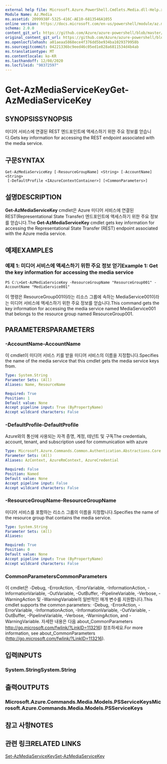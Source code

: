 ```yaml
---
external help file: Microsoft.Azure.PowerShell.Cmdlets.Media.dll-Help.xml
Module Name: Az.Media
ms.assetid: 2099938F-5325-416C-AE10-6813546A1055
online version: https://docs.microsoft.com/en-us/powershell/module/az.media/get-azmediaservicekey
schema: 2.0.0
content_git_url: https://github.com/Azure/azure-powershell/blob/master/src/Media/Media/help/Get-AzMediaServiceKey.md
original_content_git_url: https://github.com/Azure/azure-powershell/blob/master/src/Media/Media/help/Get-AzMediaServiceKey.md
ms.openlocfilehash: a01aeaa5868ece4f376dd5be934ba1029379958b
ms.sourcegitcommit: 04221336bc9eed46c05ed1e828a6811534d4b4ab
ms.translationtype: MT
ms.contentlocale: ko-KR
ms.lasthandoff: 12/08/2020
ms.locfileid: "98372597"
---
```

# <span data-ttu-id="c3761-101">Get-AzMediaServiceKey</span><span class="sxs-lookup"><span data-stu-id="c3761-101">Get-AzMediaServiceKey</span></span>

## <span data-ttu-id="c3761-102">SYNOPSIS</span><span class="sxs-lookup"><span data-stu-id="c3761-102">SYNOPSIS</span></span>
<span data-ttu-id="c3761-103">미디어 서비스에 연결된 REST 엔드포인트에 액세스하기 위한 주요 정보를 얻습니다.</span><span class="sxs-lookup"><span data-stu-id="c3761-103">Gets key information for accessing the REST endpoint associated with the media service.</span></span>

## <span data-ttu-id="c3761-104">구문</span><span class="sxs-lookup"><span data-stu-id="c3761-104">SYNTAX</span></span>

```
Get-AzMediaServiceKey [-ResourceGroupName] <String> [-AccountName] <String>
 [-DefaultProfile <IAzureContextContainer>] [<CommonParameters>]
```

## <span data-ttu-id="c3761-105">설명</span><span class="sxs-lookup"><span data-stu-id="c3761-105">DESCRIPTION</span></span>
<span data-ttu-id="c3761-106">**Get-AzMediaServiceKey** cmdlet은 Azure 미디어 서비스에 연결된 REST(Representational State Transfer) 엔드포인트에 액세스하기 위한 주요 정보를 얻습니다.</span><span class="sxs-lookup"><span data-stu-id="c3761-106">The **Get-AzMediaServiceKey** cmdlet gets key information for accessing the Representational State Transfer (REST) endpoint associated with the Azure media service.</span></span>

## <span data-ttu-id="c3761-107">예제</span><span class="sxs-lookup"><span data-stu-id="c3761-107">EXAMPLES</span></span>

### <span data-ttu-id="c3761-108">예제 1: 미디어 서비스에 액세스하기 위한 주요 정보 얻기</span><span class="sxs-lookup"><span data-stu-id="c3761-108">Example 1: Get the key information for accessing the media service</span></span>
```
PS C:\>Get-AzMediaServiceKey -ResourceGroupName "ResourceGroup001" -AccountName "MediaService001"
```

<span data-ttu-id="c3761-109">이 명령은 ResourceGroup001이라는 리소스 그룹에 속하는 MediaService001이라는 미디어 서비스에 액세스하기 위한 주요 정보를 얻습니다.</span><span class="sxs-lookup"><span data-stu-id="c3761-109">This command gets the key information for accessing the media service named MediaService001 that belongs to the resource group named ResourceGroup001.</span></span>

## <span data-ttu-id="c3761-110">PARAMETERS</span><span class="sxs-lookup"><span data-stu-id="c3761-110">PARAMETERS</span></span>

### <span data-ttu-id="c3761-111">-AccountName</span><span class="sxs-lookup"><span data-stu-id="c3761-111">-AccountName</span></span>
<span data-ttu-id="c3761-112">이 cmdlet이 미디어 서비스 키를 받을 미디어 서비스의 이름을 지정합니다.</span><span class="sxs-lookup"><span data-stu-id="c3761-112">Specifies the name of the media service that this cmdlet gets the media service keys from.</span></span>

```yaml
Type: System.String
Parameter Sets: (All)
Aliases: Name, ResourceName

Required: True
Position: 1
Default value: None
Accept pipeline input: True (ByPropertyName)
Accept wildcard characters: False
```

### <span data-ttu-id="c3761-113">-DefaultProfile</span><span class="sxs-lookup"><span data-stu-id="c3761-113">-DefaultProfile</span></span>
<span data-ttu-id="c3761-114">Azure와의 통신에 사용되는 자격 증명, 계정, 테넌트 및 구독</span><span class="sxs-lookup"><span data-stu-id="c3761-114">The credentials, account, tenant, and subscription used for communication with azure</span></span>

```yaml
Type: Microsoft.Azure.Commands.Common.Authentication.Abstractions.Core.IAzureContextContainer
Parameter Sets: (All)
Aliases: AzContext, AzureRmContext, AzureCredential

Required: False
Position: Named
Default value: None
Accept pipeline input: False
Accept wildcard characters: False
```

### <span data-ttu-id="c3761-115">-ResourceGroupName</span><span class="sxs-lookup"><span data-stu-id="c3761-115">-ResourceGroupName</span></span>
<span data-ttu-id="c3761-116">미디어 서비스를 포함하는 리소스 그룹의 이름을 지정합니다.</span><span class="sxs-lookup"><span data-stu-id="c3761-116">Specifies the name of the resource group that contains the media service.</span></span>

```yaml
Type: System.String
Parameter Sets: (All)
Aliases:

Required: True
Position: 0
Default value: None
Accept pipeline input: True (ByPropertyName)
Accept wildcard characters: False
```

### <span data-ttu-id="c3761-117">CommonParameters</span><span class="sxs-lookup"><span data-stu-id="c3761-117">CommonParameters</span></span>
<span data-ttu-id="c3761-118">이 cmdlet은 -Debug, -ErrorAction, -ErrorVariable, -InformationAction, -InformationVariable, -OutVariable, -OutBuffer, -PipelineVariable, -Verbose, -WarningAction 및 -WarningVariable의 일반적인 매개 변수를 지원합니다.</span><span class="sxs-lookup"><span data-stu-id="c3761-118">This cmdlet supports the common parameters: -Debug, -ErrorAction, -ErrorVariable, -InformationAction, -InformationVariable, -OutVariable, -OutBuffer, -PipelineVariable, -Verbose, -WarningAction, and -WarningVariable.</span></span> <span data-ttu-id="c3761-119">자세한 내용은 다음 about_CommonParameters http://go.microsoft.com/fwlink/?LinkID=113216) 참조하세요.</span><span class="sxs-lookup"><span data-stu-id="c3761-119">For more information, see about_CommonParameters (http://go.microsoft.com/fwlink/?LinkID=113216).</span></span>

## <span data-ttu-id="c3761-120">입력</span><span class="sxs-lookup"><span data-stu-id="c3761-120">INPUTS</span></span>

### <span data-ttu-id="c3761-121">System.String</span><span class="sxs-lookup"><span data-stu-id="c3761-121">System.String</span></span>

## <span data-ttu-id="c3761-122">출력</span><span class="sxs-lookup"><span data-stu-id="c3761-122">OUTPUTS</span></span>

### <span data-ttu-id="c3761-123">Microsoft.Azure.Commands.Media.Models.PSServiceKeys</span><span class="sxs-lookup"><span data-stu-id="c3761-123">Microsoft.Azure.Commands.Media.Models.PSServiceKeys</span></span>

## <span data-ttu-id="c3761-124">참고 사항</span><span class="sxs-lookup"><span data-stu-id="c3761-124">NOTES</span></span>

## <span data-ttu-id="c3761-125">관련 링크</span><span class="sxs-lookup"><span data-stu-id="c3761-125">RELATED LINKS</span></span>

[<span data-ttu-id="c3761-126">Set-AzMediaServiceKey</span><span class="sxs-lookup"><span data-stu-id="c3761-126">Set-AzMediaServiceKey</span></span>](./Set-AzMediaServiceKey.md)



